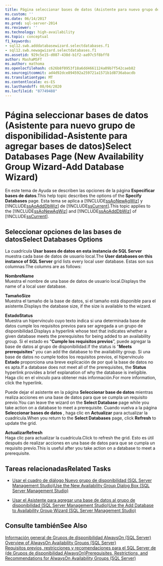 ```yaml
---
title: Página seleccionar bases de datos (Asistente para nuevo grupo de disponibilidad-Asistente para agregar bases de datos) | Microsoft Docs
ms.custom: ''
ms.date: 06/14/2017
ms.prod: sql-server-2014
ms.reviewer: ''
ms.technology: high-availability
ms.topic: conceptual
f1_keywords:
- sql12.swb.adddatabasewizard.selectdatabases.f1
- sql12.swb.newagwizard.selectdatabases.f1
ms.assetid: 929c5e15-d087-438d-b1f2-aa97c5f8bff8
author: MashaMSFT
ms.author: mathoma
ms.openlocfilehash: c626b8f0953f18a6dd4661124a09b7f542caeb82
ms.sourcegitcommit: ad4d92dce894592a259721a1571b1d8736abacdb
ms.translationtype: MT
ms.contentlocale: es-ES
ms.lasthandoff: 08/04/2020
ms.locfileid: "87749488"
---
```

# <a name="select-databases-page-new-availability-group-wizard-add-database-wizard"></a><span data-ttu-id="4a5cb-102">Página seleccionar bases de datos (Asistente para nuevo grupo de disponibilidad-Asistente para agregar bases de datos)</span><span class="sxs-lookup"><span data-stu-id="4a5cb-102">Select Databases Page (New Availability Group Wizard-Add Database Wizard)</span></span>
  <span data-ttu-id="4a5cb-103"> En este tema de Ayuda se describen las opciones de la página **Especificar bases de datos**.</span><span class="sxs-lookup"><span data-stu-id="4a5cb-103">This help topic describes the options of the **Specify Databases** page.</span></span> <span data-ttu-id="4a5cb-104">Esta tema se aplica a [!INCLUDE[ssAoNewAgWiz](../../../includes/ssaonewagwiz-md.md)] y [!INCLUDE[ssAoAddDbWiz](../../../includes/ssaoadddbwiz-md.md)] de [!INCLUDE[ssCurrent](../../../includes/sscurrent-md.md)].</span><span class="sxs-lookup"><span data-stu-id="4a5cb-104">This topic applies to the [!INCLUDE[ssAoNewAgWiz](../../../includes/ssaonewagwiz-md.md)] and [!INCLUDE[ssAoAddDbWiz](../../../includes/ssaoadddbwiz-md.md)] of [!INCLUDE[ssCurrent](../../../includes/sscurrent-md.md)].</span></span>  
  
##  <a name="select-databases-options"></a><a name="PageOptions"></a> <span data-ttu-id="4a5cb-105">Seleccionar opciones de las bases de datos</span><span class="sxs-lookup"><span data-stu-id="4a5cb-105">Select Databases Options</span></span>  
 <span data-ttu-id="4a5cb-106">La cuadrícula **Usar bases de datos en esta instancia de SQL Server** muestra cada base de datos de usuario local.</span><span class="sxs-lookup"><span data-stu-id="4a5cb-106">The **User databases on this instance of SQL Server** grid lists every local user database.</span></span> <span data-ttu-id="4a5cb-107">Estas son sus columnas:</span><span class="sxs-lookup"><span data-stu-id="4a5cb-107">The columns are as follows:</span></span>  
  
 <span data-ttu-id="4a5cb-108">**Nombre**</span><span class="sxs-lookup"><span data-stu-id="4a5cb-108">**Name**</span></span>  
 <span data-ttu-id="4a5cb-109">Muestra el nombre de una base de datos de usuario local.</span><span class="sxs-lookup"><span data-stu-id="4a5cb-109">Displays the name of a local user database.</span></span>  
  
 <span data-ttu-id="4a5cb-110">**Tamaño**</span><span class="sxs-lookup"><span data-stu-id="4a5cb-110">**Size**</span></span>  
 <span data-ttu-id="4a5cb-111">Muestra el tamaño de la base de datos, si el tamaño está disponible para el asistente.</span><span class="sxs-lookup"><span data-stu-id="4a5cb-111">Displays the database size, if the size is available to the wizard.</span></span>  
  
 <span data-ttu-id="4a5cb-112">**Estado**</span><span class="sxs-lookup"><span data-stu-id="4a5cb-112">**Status**</span></span>  
 <span data-ttu-id="4a5cb-113">Muestra un hipervínculo cuyo texto indica si una determinada base de datos cumple los requisitos previos para ser agregada a un grupo de disponibilidad.</span><span class="sxs-lookup"><span data-stu-id="4a5cb-113">Displays a hyperlink whose text that indicates whether a given database meets the prerequisites for being added to an availability group.</span></span> <span data-ttu-id="4a5cb-114">Si el estado es “**Cumple los requisitos previos**”, puede agregar la base de datos al grupo de disponibilidad.</span><span class="sxs-lookup"><span data-stu-id="4a5cb-114">If the status is "**Meets prerequisites**" you can add the database to the availability group.</span></span> <span data-ttu-id="4a5cb-115">Si una base de datos no cumple todos los requisitos previos, el hipervínculo **Estado** proporciona una breve explicación de por qué la base de datos no es apta.</span><span class="sxs-lookup"><span data-stu-id="4a5cb-115">If a database does not meet all of the prerequisites, the **Status** hyperlink provides a brief explanation of why the database is ineligible.</span></span> <span data-ttu-id="4a5cb-116">Haga clic en el vínculo para obtener más información.</span><span class="sxs-lookup"><span data-stu-id="4a5cb-116">For more information, click the hyperlink.</span></span>  
  
 <span data-ttu-id="4a5cb-117">Puede dejar el asistente en la página **Seleccionar base de datos** mientras realiza acciones en una base de datos para que se cumpla un requisito previo.</span><span class="sxs-lookup"><span data-stu-id="4a5cb-117">You can leave the wizard on the **Select Database** page while you take action on a database to meet a prerequisite.</span></span> <span data-ttu-id="4a5cb-118">Cuando vuelva a la página **Seleccionar bases de datos** , haga clic en **Actualizar** para actualizar la cuadrícula.</span><span class="sxs-lookup"><span data-stu-id="4a5cb-118">When you return to the **Select Databases** page, click **Refresh** to update the grid.</span></span>  
  
 <span data-ttu-id="4a5cb-119">**Actualizar**</span><span class="sxs-lookup"><span data-stu-id="4a5cb-119">**Refresh**</span></span>  
 <span data-ttu-id="4a5cb-120">Haga clic para actualizar la cuadrícula.</span><span class="sxs-lookup"><span data-stu-id="4a5cb-120">Click to refresh the grid.</span></span> <span data-ttu-id="4a5cb-121">Esto es útil después de realizar acciones en una base de datos para que se cumpla un requisito previo.</span><span class="sxs-lookup"><span data-stu-id="4a5cb-121">This is useful after you take action on a database to meet a prerequisite.</span></span>  
  
##  <a name="related-tasks"></a><a name="RelatedTasks"></a> <span data-ttu-id="4a5cb-122">Tareas relacionadas</span><span class="sxs-lookup"><span data-stu-id="4a5cb-122">Related Tasks</span></span>  
  
-   [<span data-ttu-id="4a5cb-123">Usar el cuadro de diálogo Nuevo grupo de disponibilidad &#40;SQL Server Management Studio&#41;</span><span class="sxs-lookup"><span data-stu-id="4a5cb-123">Use the New Availability Group Dialog Box &#40;SQL Server Management Studio&#41;</span></span>](use-the-new-availability-group-dialog-box-sql-server-management-studio.md)  
  
-   [<span data-ttu-id="4a5cb-124">Usar el Asistente para agregar una base de datos al grupo de disponibilidad &#40;SQL Server Management Studio&#41;</span><span class="sxs-lookup"><span data-stu-id="4a5cb-124">Use the Add Database to Availability Group Wizard &#40;SQL Server Management Studio&#41;</span></span>](availability-group-add-database-to-group-wizard.md)  
  
## <a name="see-also"></a><span data-ttu-id="4a5cb-125">Consulte también</span><span class="sxs-lookup"><span data-stu-id="4a5cb-125">See Also</span></span>  
 <span data-ttu-id="4a5cb-126">[Información general de Grupos de disponibilidad AlwaysOn &#40;SQL Server&#41;](overview-of-always-on-availability-groups-sql-server.md) </span><span class="sxs-lookup"><span data-stu-id="4a5cb-126">[Overview of AlwaysOn Availability Groups &#40;SQL Server&#41;](overview-of-always-on-availability-groups-sql-server.md) </span></span>  
 [<span data-ttu-id="4a5cb-127">Requisitos previos, restricciones y recomendaciones para el SQL Server de &#40;de Grupos de disponibilidad AlwaysOn&#41;</span><span class="sxs-lookup"><span data-stu-id="4a5cb-127">Prerequisites, Restrictions, and Recommendations for AlwaysOn Availability Groups &#40;SQL Server&#41;</span></span>](prereqs-restrictions-recommendations-always-on-availability.md)  
  
  
